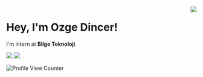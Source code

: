 <img align='right' src="https://github-readme-stats.vercel.app/api?username=ozgedincer&show_icons=true">

# Hey, I'm Ozge Dincer! 
I'm intern at **Bilge Teknoloji**.


[![](https://img.shields.io/linkedin/follow/ozgedincer?style=social)](https://https://www.linkedin.com/in/ozgedincer/)
[![](https://img.shields.io/github/followers/cobanov?style=social)](https://www.github.com/cobanov)

![Profile View Counter](https://komarev.com/ghpvc/?username=ozgedincer)
